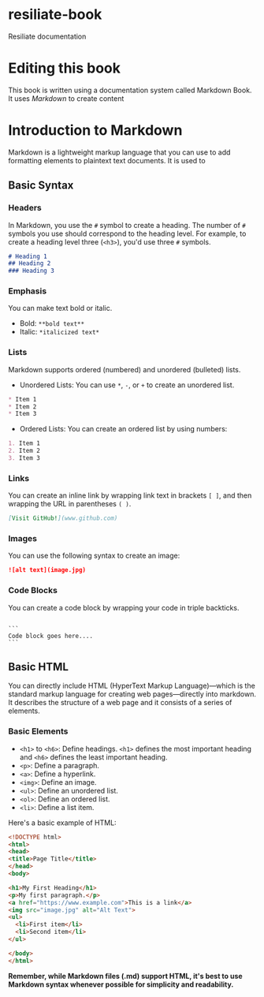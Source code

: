 # resiliate-book
Resiliate documentation

# Editing this book

This book is written using a documentation system called Markdown Book. It uses *Markdown* to create content

# Introduction to Markdown

Markdown is a lightweight markup language that you can use to add formatting elements to plaintext text documents. It is used to

## Basic Syntax

### Headers

In Markdown, you use the `#` symbol to create a heading. The number of `#` symbols you use should correspond to the heading level. For example, to create a heading level three (`<h3>`), you'd use three `#` symbols.

```markdown
# Heading 1
## Heading 2
### Heading 3
```

### Emphasis

You can make text bold or italic.

- Bold: `**bold text**`
- Italic: `*italicized text*`

### Lists

Markdown supports ordered (numbered) and unordered (bulleted) lists.

- Unordered Lists: You can use `*`, `-`, or `+` to create an unordered list.

```markdown
* Item 1
* Item 2
* Item 3
```

- Ordered Lists: You can create an ordered list by using numbers:

```markdown
1. Item 1
2. Item 2
3. Item 3
```

### Links

You can create an inline link by wrapping link text in brackets `[ ]`, and then wrapping the URL in parentheses `( )`.

```markdown
[Visit GitHub!](www.github.com)
```

### Images

You can use the following syntax to create an image:

```markdown
![alt text](image.jpg)
```

### Code Blocks

You can create a code block by wrapping your code in triple backticks.

<code>
```
Code block goes here....
```
</code>

## Basic HTML

You can directly include HTML (HyperText Markup Language)—which is the standard markup language for creating web pages—directly into
markdown. It describes the structure of a web page and it consists of a series of elements.

### Basic Elements

- `<h1>` to `<h6>`: Define headings. `<h1>` defines the most important heading and `<h6>` defines the least important heading.
- `<p>`: Define a paragraph.
- `<a>`: Define a hyperlink.
- `<img>`: Define an image.
- `<ul>`: Define an unordered list.
- `<ol>`: Define an ordered list.
- `<li>`: Define a list item.

Here's a basic example of HTML:

```html
<!DOCTYPE html>
<html>
<head>
<title>Page Title</title>
</head>
<body>

<h1>My First Heading</h1>
<p>My first paragraph.</p>
<a href="https://www.example.com">This is a link</a>
<img src="image.jpg" alt="Alt Text">
<ul>
  <li>First item</li>
  <li>Second item</li>
</ul>

</body>
</html>
```

**Remember, while Markdown files (.md) support HTML, it's best to use Markdown syntax whenever possible for simplicity and readability.**

